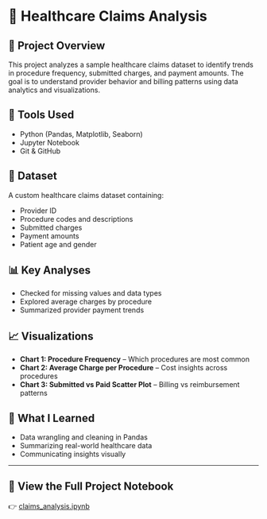 # 🏥 Healthcare Claims Analysis

## 📌 Project Overview
This project analyzes a sample healthcare claims dataset to identify trends in procedure frequency, submitted charges, and payment amounts. The goal is to understand provider behavior and billing patterns using data analytics and visualizations.

## 🧰 Tools Used
- Python (Pandas, Matplotlib, Seaborn)
- Jupyter Notebook
- Git & GitHub

## 📁 Dataset
A custom healthcare claims dataset containing:
- Provider ID
- Procedure codes and descriptions
- Submitted charges
- Payment amounts
- Patient age and gender

## 📊 Key Analyses
- Checked for missing values and data types
- Explored average charges by procedure
- Summarized provider payment trends

## 📈 Visualizations
- **Chart 1: Procedure Frequency** – Which procedures are most common
- **Chart 2: Average Charge per Procedure** – Cost insights across procedures
- **Chart 3: Submitted vs Paid Scatter Plot** – Billing vs reimbursement patterns

## 📌 What I Learned
- Data wrangling and cleaning in Pandas
- Summarizing real-world healthcare data
- Communicating insights visually

---

## 📎 View the Full Project Notebook
👉 [claims_analysis.ipynb](notebooks/claims_analysis.ipynb)
